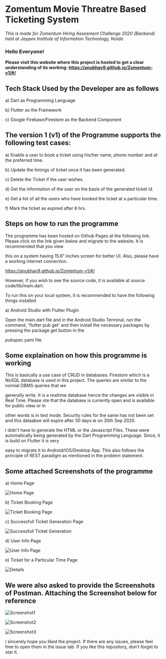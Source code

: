 <h1>Zomentum Movie Threatre Based Ticketing System</h1>

*This is made for Zomentum Hiring Assesment Challenge 2020 (Backend) held at Jaypee Institute of Information Technology, Noida*

<h3>Hello Everyone!</h3>

**Please visit this website where this project is hosted to get a clear understanding of its working: https://anubhav9.github.io/Zomentum-v1/#/**



<h2>Tech Stack Used by the Developer are as follows</h2>

a) Dart as Programming Language

b) Flutter as the Framework

c) Google Firebase/Firestore as the Backend Component

<h2>The version 1 (v1) of the Programme supports the following test cases:</h2>

a) Enable a user to book a ticket using his/her name, phone number and at the preferred time.

b) Update the timings of ticket once it has been generated.

c) Delete the Ticket if the user wishes.

d) Get the information of the user on the basis of the generated ticket id.

e) Get a list of all the users who have booked the ticket at a particular time.

f) Mark the ticket as expired after 8 hrs.


<h2>Steps on how to run the programme</h2>

The programme has been hosted on Github Pages at the following link. Please click on the link given below and migrate to the website. It is recommended that you view

this on a system having 15.6" inches screen for better UI. Also, please have a working internet connection.

https://anubhav9.github.io/Zomentum-v1/#/

However, if you wish to see the source code, it is available at source code/lib/main.dart.

To run this on your local system, it is recommended to have the following things installed

a) Android Studio with Flutter Plugin

Open the main.dart file and in the Android Studio Terminal, run the command, 'flutter pub get' and then install the necessary packages by pressing the package get button in the 

pubspec.yaml file.

<h2>Some explaination on how this programme is working</h2>

This is basically a use case of CRUD in databases. Firestore which is a NoSQL database is used in this project. The queries are similar to the normal DBMS queries that we 

generally write. It is a realtime database hence the changes are visible in Real Time. Please ote that the database is currently open and is available for public view or in 

other words is in test mode. Security rules for the same has not been set and this dataabse will expire after 30 days ie on 30th Sep 2020.

I didn't have to generate the HTML or the Javascript Files. These were automatically being generated by the Dart Programming Language. Since, it is build on Flutter it is very

easy to migrate it to Android/iOS/Desktop App.  This also follows the principle of REST paradigm as mentioned in the problem statement. 


<h2>Some attached Screenshots of the programme</h2>

a) Home Page


![Home Page](https://github.com/Anubhav9/Zomentum-v1/blob/master/images/Screenshot_2020-08-30_23-46-07.png)


b) Ticket Booking Page


![Ticket Booking Page](https://github.com/Anubhav9/Zomentum-v1/blob/master/images/Screenshot_2020-08-30_23-46-38.png)


c)  Successfull Ticket Generation Page


![Successfull Ticket Generation](https://github.com/Anubhav9/Zomentum-v1/blob/master/images/Screenshot_2020-08-30_23-46-46.png)

d) User Info Page

![User Info Page](https://github.com/Anubhav9/Zomentum-v1/blob/master/images/Screenshot_2020-08-30_23-50-49.png)

e) Ticket for a Particular Time Page

![Details](https://github.com/Anubhav9/Zomentum-v1/blob/master/images/Screenshot_2020-08-30_23-51-34.png)


<h2>We were also asked to provide the Screenshots of Postman. Attaching the Screenshot below for reference</h2>

![Screenshot1](https://github.com/Anubhav9/Zomentum-v1/blob/master/images/Screenshot_2020-08-30_18-08-10.png)

![Screenshot2](https://github.com/Anubhav9/Zomentum-v1/blob/master/images/Screenshot_2020-08-30_17-29-11.png)

![Screenshot3](https://github.com/Anubhav9/Zomentum-v1/blob/master/images/Screenshot_2020-08-30_18-08-30.png)


I sincerely hope you liked the project. If there are any issues, please feel free to open them in the issue tab. If you like this repository, don't forget to star it.



